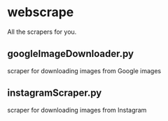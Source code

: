 # webscrape
All the scrapers for you.

## googleImageDownloader.py
scraper for downloading images from Google images

## instagramScraper.py
scraper for downloading images from Instagram
